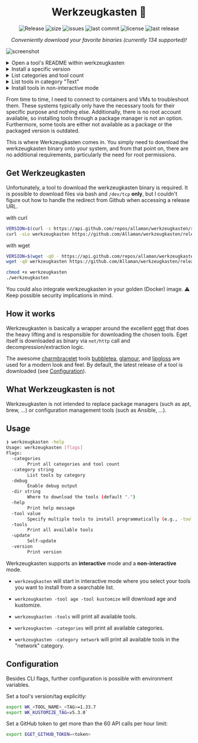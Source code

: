 <h1 align="center">Werkzeugkasten 🧰</h1>

<div align="center">
  <p>
    <img src="https://github.com/Allaman/werkzeugkasten/actions/workflows/release.yaml/badge.svg" alt="Release"/>
    <img src="https://img.shields.io/github/repo-size/Allaman/werkzeugkasten" alt="size"/>
    <img src="https://img.shields.io/github/issues/Allaman/werkzeugkasten" alt="issues"/>
    <img src="https://img.shields.io/github/last-commit/Allaman/werkzeugkasten" alt="last commit"/>
    <img src="https://img.shields.io/github/license/Allaman/werkzeugkasten" alt="license"/>
    <img src="https://img.shields.io/github/v/release/Allaman/werkzeugkasten?sort=semver" alt="last release"/>
  </p>
 <em>Conveniently download your favorite binaries (currently 134 supported)!</em>
</div>

![screenshot](https://s1.gifyu.com/images/SBpu4.png)

<details>
<summary>Open a tool's README within werkzeugkasten</summary>

![readme.png](https://s11.gifyu.com/images/SBpu5.png)

</details>

<details>
<summary>Install a specific version</summary>

![release.gif](https://s14.gifyu.com/images/bsA18.gif)

</details>

<details>
<summary>List categories and tool count</summary>

`werkzeugkasten -categories`

![categories.png](https://s1.gifyu.com/images/SBpuN.png)

</details>

<details>
<summary>List tools in category "Text"</summary>

`werkzeugkasten -category text`

![category.png](https://s1.gifyu.com/images/SBpu9.png)

</details>

<details>
<summary>Install tools in non-interactive mode</summary>

```sh
export WK_FLUX2_TAG=2.1.0 # optionally specify version
werkzeugkasten -dir ~/.local/bin -debug -tool flux2
```

![install.png](https://s1.gifyu.com/images/SBpuv.png)

</details>

From time to time, I need to connect to containers and VMs to troubleshoot them. These systems typically only have the necessary tools for their specific purpose and nothing else. Additionally, there is no root account available, so installing tools through a package manager is not an option. Furthermore, some tools are either not available as a package or the packaged version is outdated.

This is where Werkzeugkasten comes in. You simply need to download the werkzeugkasten binary onto your system, and from that point on, there are no additional requirements, particularly the need for root permissions.

## Get Werkzeugkasten

Unfortunately, a tool to download the werkzeugkasten binary is required. It is possible to download files via bash and `/dev/tcp` **only**, but I couldn't figure out how to handle the redirect from Github when accessing a release URL.

with curl

```sh
VERSION=$(curl -s https://api.github.com/repos/allaman/werkzeugkasten/releases/latest | grep tag_name | cut -d '"' -f 4)
curl -sLo werkzeugkasten https://github.com/Allaman/werkzeugkasten/releases/download/${VERSION}/werkzeugkasten_${VERSION}_$(uname -s)_$(uname -m)
```

with wget

```sh
VERSION=$(wget -qO - https://api.github.com/repos/allaman/werkzeugkasten/releases/latest | grep tag_name | cut -d '"' -f 4)
wget -qO werkzeugkasten https://github.com/Allaman/werkzeugkasten/releases/download/${VERSION}/werkzeugkasten_${VERSION}_$(uname -s)_$(uname -m)
```

```sh
chmod +x werkzeugkasten
./werkzeugkasten
```

You could also integrate werkzeugkasten in your golden (Docker) image. ⚠️ Keep possible security implications in mind.

## How it works

Werkzeugkasten is basically a wrapper around the excellent [eget](https://github.com/zyedidia/eget) that does the heavy lifting and is responsible for downloading the chosen tools. Eget itself is downloaded as binary via `net/http` call and decompression/extraction logic.

The awesome [charmbracelet](https://github.com/charmbracelet) tools [bubbletea](https://github.com/charmbracelet/bubbletea), [glamour](https://github.com/charmbracelet/glamour), and [lipgloss](https://github.com/charmbracelet/lipgloss) are used for a modern look and feel. By default, the latest release of a tool is downloaded (see [Configuration](#configuration)).

## What Werkzeugkasten is not

Werkzeugkasten is not intended to replace package managers (such as apt, brew, ...) or configuration management tools (such as Ansible, ...).

## Usage

```sh
❯ werkzeugkasten -help
Usage: werkzeugkasten [flags]
Flags:
  -categories
        Print all categories and tool count
  -category string
        List tools by category
  -debug
        Enable debug output
  -dir string
        Where to download the tools (default ".")
  -help
        Print help message
  -tool value
        Specify multiple tools to install programmatically (e.g., -tool kustomize -tool task)
  -tools
        Print all available tools
  -update
        Self-update
  -version
        Print version
```

Werkzeugkasten supports an **interactive** mode and a **non-interactive** mode.

- `werkzeugkasten` will start in interactive mode where you select your tools you want to install from a searchable list.

- `werkzeugkasten -tool age -tool kustomize` will download age and kustomize.

- `werkzeugkasten -tools` will print all available tools.

- `werkzeugkasten -categories` will print all available categories.

- `werkzeugkasten -category network` will print all available tools in the "network" category.

## Configuration

Besides CLI flags, further configuration is possible with environment variables.

Set a tool's version/tag explicitly:

```sh
export WK_<TOOL_NAME>_<TAG>=1.33.7
export WK_KUSTOMIZE_TAG=v5.3.0`
```

Set a GitHub token to get more than the 60 API calls per hour limit:

```sh
export EGET_GITHUB_TOKEN=<token>
```
